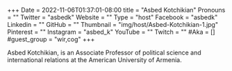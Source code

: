 
+++
Date = 2022-11-06T01:37:01-08:00
title = "Asbed Kotchikian"
Pronouns = ""
Twitter = "asbedk"
Website = ""
Type = "host"
Facebook = "asbedk"
Linkedin = ""
GitHub = ""
Thumbnail = "img/host/Asbed-Kotchikian-1.jpg"
Pinterest = ""
Instagram = "asbed_k"
YouTube = ""
Twitch = ""
#Aka = []
#guest_group = "wir,cog"
+++

Asbed Kotchikian, is an Associate Professor of political science and international relations at the American University of Armenia.
